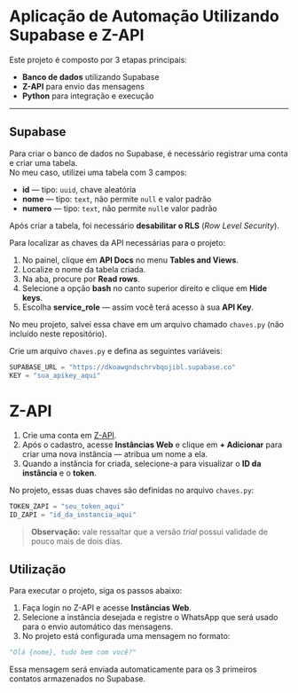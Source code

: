 # Aplicação de Automação Utilizando Supabase e Z-API

Este projeto é composto por 3 etapas principais:

- **Banco de dados** utilizando Supabase  
- **Z-API** para envio das mensagens  
- **Python** para integração e execução  

---

## Supabase

Para criar o banco de dados no Supabase, é necessário registrar uma conta e criar uma tabela.  
No meu caso, utilizei uma tabela com 3 campos:

- **id** — tipo: `uuid`, chave aleatória  
- **nome** — tipo: `text`, não permite `null` e valor padrão  
- **numero** — tipo: `text`, não permite `null`e valor padrão  

Após criar a tabela, foi necessário **desabilitar o RLS** (*Row Level Security*).  

Para localizar as chaves da API necessárias para o projeto:  
1. No painel, clique em **API Docs** no menu **Tables and Views**.  
2. Localize o nome da tabela criada.  
3. Na aba, procure por **Read rows**.  
4. Selecione a opção **bash** no canto superior direito e clique em **Hide keys**.  
5. Escolha **service_role** — assim você terá acesso à sua **API Key**.  

No meu projeto, salvei essa chave em um arquivo chamado `chaves.py` (não incluído neste repositório).  

Crie um arquivo `chaves.py` e defina as seguintes variáveis:

```python
SUPABASE_URL = "https://dkoawgndschrvbqojibl.supabase.co"
KEY = "sua_apikey_aqui"
```

# Z-API

1. Crie uma conta em [Z-API](https://www.z-api.io/).  
2. Após o cadastro, acesse **Instâncias Web** e clique em **+ Adicionar** para criar uma nova instância — atribua um nome a ela.  
3. Quando a instância for criada, selecione-a para visualizar o **ID da instância** e o **token**.

No projeto, essas duas chaves são definidas no arquivo `chaves.py`:

```python
TOKEN_ZAPI = "seu_token_aqui"
ID_ZAPI = "id_da_instancia_aqui"
``` 
> **Observação:** vale ressaltar que a versão *trial* possui validade de pouco mais de dois dias.

## Utilização

Para executar o projeto, siga os passos abaixo:

1. Faça login no Z-API e acesse **Instâncias Web**.  
2. Selecione a instância desejada e registre o WhatsApp que será usado para o envio automático das mensagens.  
3. No projeto está configurada uma mensagem no formato:

```python
"Olá {nome}, tudo bem com você?"
```

Essa mensagem será enviada automaticamente para os 3 primeiros contatos armazenados no Supabase.




